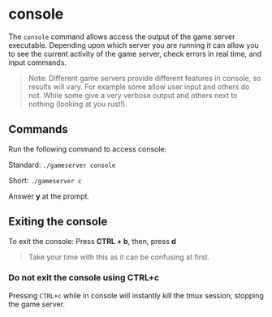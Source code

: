 # console

The `console` command allows access the output of the game server executable. Depending upon which server you are running it can allow you to see the current activity of the game server, check errors in real time, and input commands.

> Note: Different game servers provide different features in console, so results will vary. For example some allow user input and others do not. While some give a very verbose output and others next to nothing \(looking at you rust!\).

## Commands

Run the following command to access console:

Standard: `./gameserver console`

Short: `./gameserver c`

Answer **y** at the prompt.

## Exiting the console

To exit the console: Press **CTRL + b**, then, press **d**

> Take your time with this as it can be confusing at first.

### Do not exit the console using CTRL+c

Pressing `CTRL+c` while in console will instantly kill the tmux session, stopping the game server.

